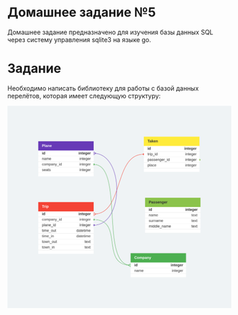 # Домашнее задание №5

Домашнее задание предназначено для изучения базы данных SQL через систему управления sqlite3 на языке go.

# Задание

Необходимо написать библиотеку для работы с базой данных перелётов, которая имеет следующую структуру:

![Структура базы данных](/readme/aero.png)
